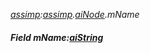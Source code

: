 _[assimp](../../modules/assimp/assimp-module.md):[assimp](../../modules/assimp/assimp-module.md).[aiNode](../../modules/assimp/assimp-ainode.md).mName_
##### Field mName:[aiString](../../modules/assimp/assimp-aistring.md)
